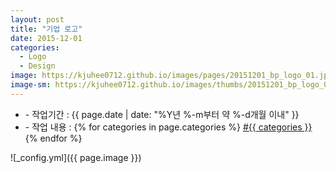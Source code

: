 ```yaml
---
layout: post
title: "기업 로고"
date: 2015-12-01
categories:
  - Logo
  - Design
image: https://kjuhee0712.github.io/images/pages/20151201_bp_logo_01.jpg
image-sm: https://kjuhee0712.github.io/images/thumbs/20151201_bp_logo_01.jpg
---
```


<ul class="inform">
	<li class="preview__date" itemprop="datePublished" datetime="{{ page.date | date_to_xmlschema }}">- 작업기간 : {{ page.date | date: "%Y년 %-m부터 약 %-d개월 이내" }}</li>
	<li class="preview__catetory" itemprop="catetory">- 작업 내용 :
		{% for categories in page.categories %}
           <a href="/category/{{ categories }}/">#{{ categories }}</a>     
      	{% endfor %}</li>
</ul>

![_config.yml]({{ page.image }})


